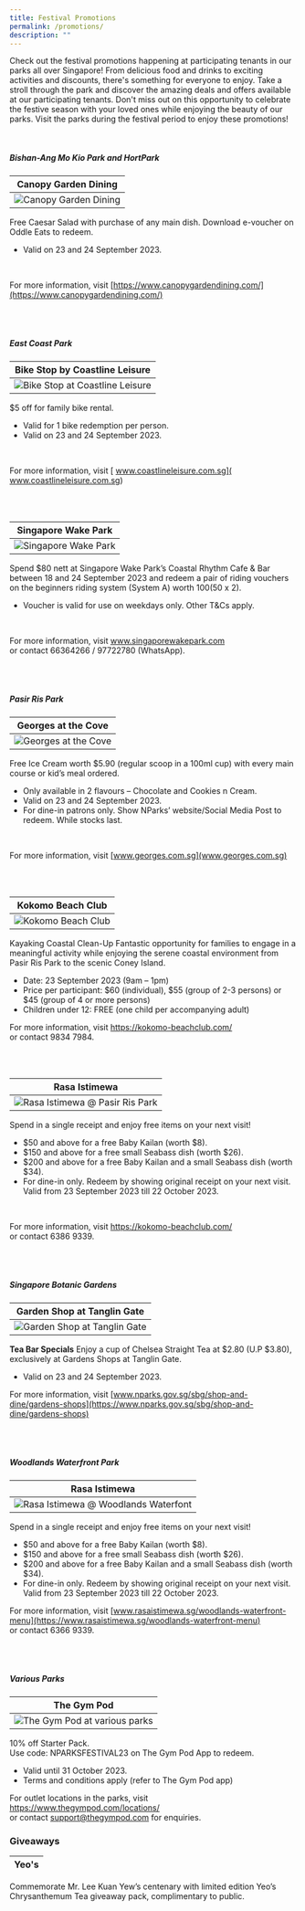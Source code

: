 ```yaml
---
title: Festival Promotions
permalink: /promotions/
description: ""
---
```

Check out the festival promotions happening at participating tenants in our parks all over Singapore! From delicious food and drinks to exciting activities and discounts, there's something for everyone to enjoy. Take a stroll through the park and discover the amazing deals and offers available at our participating tenants. Don't miss out on this opportunity to celebrate the festive season with your loved ones while enjoying the beauty of our parks. Visit the parks during the festival period to enjoy these promotions!

<br>

##### Bishan-Ang Mo Kio Park and HortPark

| Canopy Garden Dining |
| -------- |
|![Canopy Garden Dining](/images/canopy%20garden%20dining.jpg)


Free Caesar Salad with purchase of any main dish. Download e-voucher on Oddle Eats to redeem. 
* Valid on 23 and 24 September 2023. 
<br>

For more information, visit [https://www.canopygardendining.com/](https://www.canopygardendining.com/)

<br>
<br>


##### East Coast Park

| Bike Stop by Coastline Leisure |
| -------- |
|![Bike Stop at Coastline Leisure](/images/coastline%20leisure.jpg)

$5 off for family bike rental.  
* Valid for 1 bike redemption per person. 
* Valid on 23 and 24 September 2023. 
<br>

For more information, visit [ www.coastlineleisure.com.sg]( www.coastlineleisure.com.sg)

<br>
<br>



| Singapore Wake Park |
| -------- |
|![Singapore Wake Park](/images/singapore%20wake%20park.jpg)

Spend $80 nett at Singapore Wake Park’s Coastal Rhythm Cafe &amp; Bar between 18 and 24 September 2023 and redeem a pair of riding vouchers on the beginners riding system (System A) worth $100 ($50 x 2). 
* Voucher is valid for use on weekdays only. Other T&amp;Cs apply.  
<br>  

For more information, visit [www.singaporewakepark.com ](www.singaporewakepark.com )  
or contact 66364266 / 97722780 (WhatsApp).

<br>
<br>



##### Pasir Ris Park

| Georges at the Cove  |
| -------- |
|![Georges at the Cove](/images/georges%20at%20the%20cove.jpg)

Free Ice Cream worth $5.90 (regular scoop in a 100ml cup) with every main course or kid’s meal ordered. 
* Only available in 2 flavours – Chocolate and Cookies n Cream. 
* Valid on 23 and 24 September 2023. 
* For dine-in patrons only. Show NParks’ website/Social Media Post to redeem. While stocks last.  
<br> 

For more information, visit [www.georges.com.sg](www.georges.com.sg)

<br>
<br>



| Kokomo Beach Club |
| -------- |
| ![Kokomo Beach Club](/images/kokomo%20beach%20club.jpg)

Kayaking Coastal Clean-Up 
Fantastic opportunity for families to engage in a meaningful activity while enjoying the serene coastal environment from Pasir Ris Park to the scenic Coney Island. 
* Date: 23 September 2023 (9am – 1pm) 
* Price per participant: $60 (individual), $55 (group of 2-3 persons) or $45 (group of 4 or more persons) 
* Children under 12: FREE (one child per accompanying adult) 

For more information, 
visit [ https://kokomo-beachclub.com/ ]( https://kokomo-beachclub.com/ )  
or contact 9834 7984. 

<br>
<br>


 
| Rasa Istimewa |
| -------- |
|![Rasa Istimewa @ Pasir Ris Park](/images/rasa%20istimewa%20@%20pasir%20ris%20park.jpg)

Spend in a single receipt and enjoy free items on your next visit! 
* $50 and above for a free Baby Kailan (worth $8). 
* $150 and above for a free small Seabass dish (worth $26). 
* $200 and above for a free Baby Kailan and a small Seabass dish (worth $34). 
* For dine-in only. Redeem by showing original receipt on your next visit. Valid from 23 September 2023 till 22 October 2023. 
<br>

For more information, visit [ https://kokomo-beachclub.com/ ]( https://kokomo-beachclub.com/ )  
or contact 6386 9339.

<br>
<br>



##### Singapore Botanic Gardens

| Garden Shop at Tanglin Gate |
| -------- |
|![Garden Shop at Tanglin Gate](/images/garden%20shop%20at%20tanglin%20gate.jpg)

**Tea Bar Specials**
Enjoy a cup of Chelsea Straight Tea at $2.80 (U.P $3.80), exclusively at Gardens Shops at Tanglin Gate. 
* Valid on 23 and 24 September 2023. 

For more information, visit  [www.nparks.gov.sg/sbg/shop-and-dine/gardens-shops](https://www.nparks.gov.sg/sbg/shop-and-dine/gardens-shops)

<br>
<br>



##### Woodlands Waterfront Park

| Rasa Istimewa |
| -------- |
|![Rasa Istimewa @ Woodlands Waterfont](/images/rasa%20istimewa%20@%20waterfront.jpg)

Spend in a single receipt and enjoy free items on your next visit! 
* $50 and above for a free Baby Kailan (worth $8). 
* $150 and above for a free small Seabass dish (worth $26). 
* $200 and above for a free Baby Kailan and a small Seabass dish (worth $34). 
* For dine-in only. Redeem by showing original receipt on your next visit. Valid from 23 September 2023 till 22 October 2023. 

For more information, visit [www.rasaistimewa.sg/woodlands-waterfront-menu](https://www.rasaistimewa.sg/woodlands-waterfront-menu)   
or contact 6366 9339. 

<br>
<br>



##### Various Parks

| The Gym Pod |
| -------- |
|![The Gym Pod at various parks](/images/the%20gym%20pod.jpg)

10% off Starter Pack.  
Use code: NPARKSFESTIVAL23 on The Gym Pod App to redeem.  
* Valid until 31 October 2023. 
* Terms and conditions apply (refer to The Gym Pod app) 

For outlet locations in the parks, visit [https://www.thegympod.com/locations/ ](https://www.thegympod.com/locations/ )  
or contact support@thegympod.com for enquiries.



### Giveaways

| Yeo's |
| -------- |
Commemorate Mr. Lee Kuan Yew’s centenary with limited edition Yeo’s Chrysanthemum Tea giveaway pack, complimentary to public.